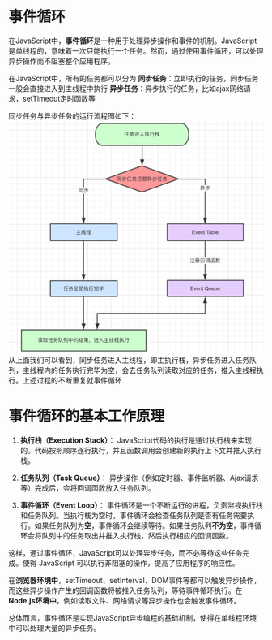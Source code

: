 # 事件循环
在JavaScript中，**事件循环**是一种用于处理异步操作和事件的机制。JavaScript是单线程的，意味着一次只能执行一个任务。然而，通过使用事件循环，可以处理异步操作而不阻塞整个应用程序。

在JavaScript中，所有的任务都可以分为
**同步任务**：立即执行的任务，同步任务一般会直接进入到主线程中执行
**异步任务**：异步执行的任务，比如ajax网络请求，setTimeout定时函数等  

同步任务与异步任务的运行流程图如下：
![任务](../img/task.png)
从上面我们可以看到，同步任务进入主线程，即主执行栈，异步任务进入任务队列，主线程内的任务执行完毕为空，会去任务队列读取对应的任务，推入主线程执行。上述过程的不断重复就事件循环

# 事件循环的基本工作原理

1. **执行栈（Execution Stack）**： JavaScript代码的执行是通过执行栈来实现的。代码按照顺序逐行执行，并且函数调用会创建新的执行上下文并推入执行栈。

2. **任务队列（Task Queue）**： 异步操作（例如定时器、事件监听器、Ajax请求等）完成后，会将回调函数放入任务队列。

3. **事件循环（Event Loop）**： 事件循环是一个不断运行的进程，负责监视执行栈和任务队列。当执行栈为空时，事件循环会检查任务队列是否有任务需要执行。如果任务队列为**空**，事件循环会继续等待。如果任务队列**不为空**，事件循环会将队列中的任务取出并推入执行栈，然后执行相应的回调函数。

这样，通过事件循环，JavaScript可以处理异步任务，而不必等待这些任务完成。使得 JavaScript 可以执行非阻塞的操作，提高了应用程序的响应性。 

在**浏览器环境中**，setTimeout、setInterval、DOM事件等都可以触发异步操作，而这些异步操作产生的回调函数将被推入任务队列，等待事件循环执行。在**Node.js环境中**，例如读取文件、网络请求等异步操作也会触发事件循环。

总体而言，事件循环是实现JavaScript异步编程的基础机制，使得在单线程环境中可以处理大量的异步任务。
